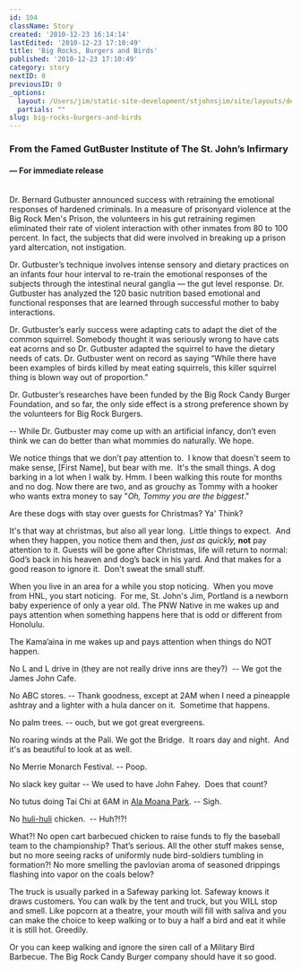 ```yaml
---
id: 104
className: Story
created: '2010-12-23 16:14:14'
lastEdited: '2010-12-23 17:10:49'
title: 'Big Rocks, Burgers and Birds'
published: '2010-12-23 17:10:49'
category: story
nextID: 0
previousID: 0
_options:
  layout: /Users/jim/static-site-development/stjohnsjim/site/layouts/default.static.ttml
  partials: ""
slug: big-rocks-burgers-and-birds
---
```

<h3 >From the Famed GutBuster Institute of The St. John&rsquo;s Infirmary</h3>
<h4>&mdash;&nbsp;For immediate release</h4>
<p><br />
Dr. Bernard Gutbuster announced success with retraining the emotional responses of hardened criminals.  In a measure of prisonyard violence at the Big Rock Men's Prison, the volunteers in his gut retraining regimen eliminated their rate of violent interaction with other inmates from 80 to 100 percent.  In fact, the subjects that did were involved in breaking up a prison yard altercation, not instigation.</p>
<p>Dr. Gutbuster&rsquo;s technique involves intense sensory and dietary practices on an infants four hour interval to re-train the emotional responses of the subjects through the intestinal neural ganglia &mdash; the gut level response.  Dr. Gutbuster has analyzed the 120 basic nutrition based emotional and functional responses that are learned through successful mother to baby interactions.</p>
<p>Dr. Gutbuster&rsquo;s early success were adapting cats to adapt the diet of the common squirrel.  Somebody thought it was seriously wrong to have cats eat acorns and so Dr. Gutbuster adapted the squirrel to have the dietary needs of cats.  Dr. Gutbuster went on record as saying &ldquo;While there have been examples of birds killed by meat eating squirrels, this killer squirrel thing is blown way out of proportion.&rdquo;</p>
<p >Dr. Gutbuster&rsquo;s researches have been funded by the Big Rock Candy Burger Foundation, and so far, the only side effect is a strong preference shown by the volunteers for Big Rock Burgers.</p>
<p >-- While Dr. Gutbuster may come up with an artificial infancy, don&rsquo;t even think we can do better than what mommies do naturally.  We hope.</p>
<p>We notice things that we don&rsquo;t pay attention to. &nbsp;I know that doesn't seem to make sense, [First Name], but bear with me. &nbsp;It's the small things.  A dog barking in a lot when I walk by.  Hmm.  I been walking this route for months and no dog.  Now there are two, and as grouchy as Tommy with a hooker who wants extra money to say &quot;<i>Oh, Tommy you are the biggest</i>.&quot;</p>
<p>Are these dogs with stay over guests for Christmas?  Ya' Think?</p>
<p>It's that way at christmas, but also all year long. &nbsp;Little things to expect. &nbsp;And when they happen, you notice them and then, <i>just as quickly,</i> <b>not</b> pay attention to it.  Guests will be gone after Christmas, life will return to normal: God&rsquo;s back in his heaven and dog&rsquo;s back in his yard.  And that makes for a good reason to ignore it. &nbsp;Don't sweat the small stuff.</p>
<p>When you live in an area for a while you stop noticing. &nbsp;When you move from HNL, you start noticing. &nbsp;For me, St. John's Jim, Portland is a newborn baby experience of only a year old.  The PNW Native in me wakes up and pays attention when something happens here that is odd or different from Honolulu.</p>
<p>The Kama&rsquo;aina in me wakes up and pays attention when things do NOT happen.</p>
<p >No L and L drive in (they are not really drive inns are they?) &nbsp;-- We got the James John Cafe.</p>
<p >No ABC stores. -- Thank goodness, except at 2AM when I need a pineapple ashtray and a lighter with a hula dancer on it. &nbsp;Sometime that happens.</p>
<p >No palm trees. -- ouch, but we got great evergreens.</p>
<p >No roaring winds at the Pali. We got the Bridge. &nbsp;It roars day and night. &nbsp;And it's as beautiful to look at as well.</p>
<p >No Merrie Monarch Festival. -- Poop.</p>
<p >No slack key guitar -- We used to have John Fahey. &nbsp;Does that count?</p>
<p >No tutus doing Tai Chi at 6AM in <a target="_blank" href="http://www.yelp.com/biz/ala-moana-beach-park-honolulu">Ala Moana Park</a>. -- Sigh.</p>
<p >No <a target="_blank" href="http://www.hawaiiforvisitors.com/recipes/huli-huli-chicken.htm">huli-huli</a> chicken. &nbsp;-- Huh?!?!</p>
<p>What?!  No open cart barbecued chicken to raise funds to fly the baseball team to the championship?  That&rsquo;s serious.  All the other stuff makes sense, but no more seeing racks of uniformly nude bird-soldiers tumbling in formation?!  No more smelling the pavlovian aroma of seasoned drippings flashing into vapor on the coals below?</p>
<p>The truck is usually parked in a Safeway parking lot.  Safeway knows it draws customers.  You can walk by the tent and truck, but you WILL stop and smell.   Like popcorn at a theatre, your mouth will fill with saliva and you can make the choice to keep walking or to buy a half a bird and eat it while it is still hot.  Greedily.</p>
<p>Or you can keep walking and ignore the siren call of a Military Bird Barbecue.  The Big Rock Candy Burger company should have it so good.&nbsp;</p>
